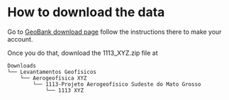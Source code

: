 # How to download the data

Go to [GeoBank download page](http://geosgb.cprm.gov.br/geosgb/downloads.html) follow the instructions there to make your account.

Once you do that, download the 1113_XYZ.zip file at

```
Downloads
└── Levantamentos Geofísicos
    └── Aerogeofísica XYZ
        └── 1113-Projeto Aerogeofísico Sudeste do Mato Grosso
            └── 1113 XYZ
```
